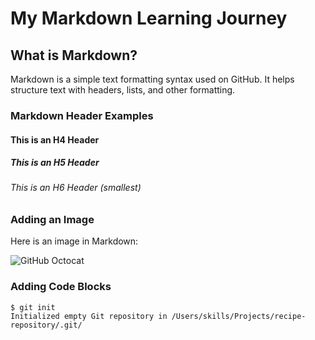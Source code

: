 # My Markdown Learning Journey

## What is Markdown?

Markdown is a simple text formatting syntax used on GitHub. It helps structure text with headers, lists, and other formatting.

### Markdown Header Examples

#### This is an H4 Header
##### This is an H5 Header
###### This is an H6 Header (smallest)

### Adding an Image



Here is an image in Markdown:

![GitHub Octocat](https://octodex.github.com/images/yaktocat.png)

### Adding Code Blocks

```
$ git init
Initialized empty Git repository in /Users/skills/Projects/recipe-repository/.git/
```
